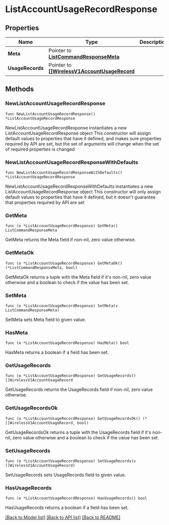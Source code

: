 # ListAccountUsageRecordResponse

## Properties

Name | Type | Description | Notes
------------ | ------------- | ------------- | -------------
**Meta** | Pointer to [**ListCommandResponseMeta**](ListCommandResponse_meta.md) |  | [optional] 
**UsageRecords** | Pointer to [**[]WirelessV1AccountUsageRecord**](WirelessV1AccountUsageRecord.md) |  | [optional] 

## Methods

### NewListAccountUsageRecordResponse

`func NewListAccountUsageRecordResponse() *ListAccountUsageRecordResponse`

NewListAccountUsageRecordResponse instantiates a new ListAccountUsageRecordResponse object
This constructor will assign default values to properties that have it defined,
and makes sure properties required by API are set, but the set of arguments
will change when the set of required properties is changed

### NewListAccountUsageRecordResponseWithDefaults

`func NewListAccountUsageRecordResponseWithDefaults() *ListAccountUsageRecordResponse`

NewListAccountUsageRecordResponseWithDefaults instantiates a new ListAccountUsageRecordResponse object
This constructor will only assign default values to properties that have it defined,
but it doesn't guarantee that properties required by API are set

### GetMeta

`func (o *ListAccountUsageRecordResponse) GetMeta() ListCommandResponseMeta`

GetMeta returns the Meta field if non-nil, zero value otherwise.

### GetMetaOk

`func (o *ListAccountUsageRecordResponse) GetMetaOk() (*ListCommandResponseMeta, bool)`

GetMetaOk returns a tuple with the Meta field if it's non-nil, zero value otherwise
and a boolean to check if the value has been set.

### SetMeta

`func (o *ListAccountUsageRecordResponse) SetMeta(v ListCommandResponseMeta)`

SetMeta sets Meta field to given value.

### HasMeta

`func (o *ListAccountUsageRecordResponse) HasMeta() bool`

HasMeta returns a boolean if a field has been set.

### GetUsageRecords

`func (o *ListAccountUsageRecordResponse) GetUsageRecords() []WirelessV1AccountUsageRecord`

GetUsageRecords returns the UsageRecords field if non-nil, zero value otherwise.

### GetUsageRecordsOk

`func (o *ListAccountUsageRecordResponse) GetUsageRecordsOk() (*[]WirelessV1AccountUsageRecord, bool)`

GetUsageRecordsOk returns a tuple with the UsageRecords field if it's non-nil, zero value otherwise
and a boolean to check if the value has been set.

### SetUsageRecords

`func (o *ListAccountUsageRecordResponse) SetUsageRecords(v []WirelessV1AccountUsageRecord)`

SetUsageRecords sets UsageRecords field to given value.

### HasUsageRecords

`func (o *ListAccountUsageRecordResponse) HasUsageRecords() bool`

HasUsageRecords returns a boolean if a field has been set.


[[Back to Model list]](../README.md#documentation-for-models) [[Back to API list]](../README.md#documentation-for-api-endpoints) [[Back to README]](../README.md)


